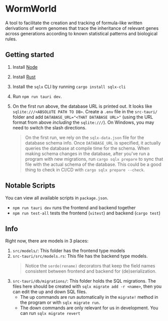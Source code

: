 # WormWorld

A tool to facilitate the creation and tracking of formula-like written derivations of worm genomes that trace the inheritance of relevant genes across generations according to known statistical patterns and biological rules.

## Getting started

1. Install [Node](https://nodejs.org/en/download/)
2. Install [Rust](https://www.rust-lang.org/tools/install)
3. Install the `sqlx` CLI by running `cargo install sqlx-cli`
4. Run `npm run tauri dev`.
5. On the first run above, the database URL is printed out.
   It looks like `sqlite:///<ABSOLUTE PATH TO DB>`.
    Create a `.env` file in the `src-tauri/` folder and add `DATABASE_URL="<THAT DATABASE URL>"` (using the URL format from above *including* the `sqlite:///`). On Windows, you may need to switch the slash directions.

    > On the first run, we rely on the `sqlx-data.json` file for the database schema info. Once `DATABASE_URL` is specified, it actually queries the database at compile time for the schema. When making schema changes in the database, after you've run a program with new migrations, run `cargo sqlx prepare` to sync that file with the actual schema of the database. This could be a good thing to check in CI/CD with `cargo sqlx prepare --check`.

## Notable Scripts

You can view all available scripts in `package.json`.
- `npm run tauri dev` runs the frontend and backend together
- `npm run test-all` tests the frontend (`vitest`) and backend (`cargo test`)

## Info
Right now, there are models in 3 places:
1. `src/models/`: This folder has the frontend type models
2. `src-tauri/src/models.rs`: This file has the backend type models. 
   > Notice the `serde(rename)` decorators that keep the field names consistent between frontend and backend for (de)serialization.
3. `src-tauri/db/migrations/`: This folder holds the SQL migrations.
   The files here should be created with `sqlx migrate add -r <name>`, then you can edit the up and down SQL files.
   - The up commands are run automatically in the `migrate!` method in the program or with `sqlx migrate run`.
   - The down commands are only relevant for us in development. You can run `sqlx migrate revert`



